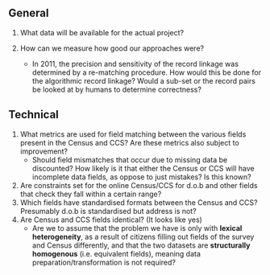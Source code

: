General
------

1. What data will be available for the actual project?

2. How can we measure how good our approaches were?
    - In 2011, the precision and sensitivity of the record linkage was determined by a re-matching procedure. How would this be done for the algorithmic record linkage? Would a sub-set or the record pairs be looked at by humans to determine correctness?

Technical
-------

1.  What metrics are used for field matching between the various fields present in the Census and CCS? Are these metrics also subject to improvement?
    - Should field mismatches that occur due to missing data be discounted? How likely is it that either the Census or CCS will have incomplete data fields, as oppose to just mistakes? Is this known?
2. Are constraints set for the online Census/CCS for d.o.b and other fields that check they fall within a certain range?
3. Which fields have standardised formats between the Census and CCS? Presumably d.o.b is standardised but address is not?
4. Are Census and CCS fields identical? (It looks like yes)
    - Are we to assume that the problem we have is only with **lexical heterogeneity**, as a result of citizens filling out fields of the survey and Census differently, and that the two datasets are **structurally homogenous** (i.e. equivalent fields), meaning data preparation/transformation is not required?
